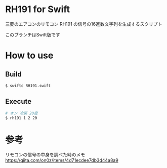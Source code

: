 # RH191 for Swift

三菱のエアコンのリモコン RH191 の信号の16進数文字列を生成するスクリプト

このブランチはSwift版です

# How to use

## Build

```bash
$ swiftc RH191.swift
```

## Execute

```bash
# オン 冷房 20度
$ rh191 1 2 20
```

# 参考
リモコンの信号の中身を調べた時のメモ https://qiita.com/on0z/items/4d71ecdee7db3d44a8a9
